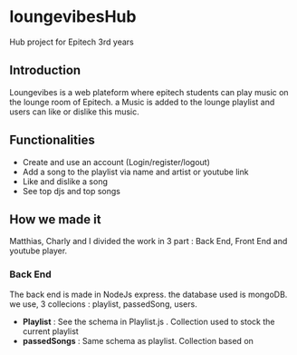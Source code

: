 # loungevibesHub

Hub project for Epitech 3rd years

## Introduction

Loungevibes is a web plateform where epitech students can play music on the lounge room of Epitech. a Music is added to the lounge playlist
and users can like or dislike this music.

## Functionalities

* Create and use an account (Login/register/logout)
* Add a song to the playlist via name and artist or youtube link
* Like and dislike a song
* See top djs and top songs

## How we made it

Matthias, Charly and I divided the work in 3 part : Back End, Front End and youtube player.

### Back End

The back end is made in NodeJs express. the database used is mongoDB. we use, 3 collecions : playlist, passedSong, users.
* **Playlist** : See the schema in Playlist.js . Collection used to stock the current playlist
* **passedSongs** : Same schema as playlist. Collection based on 
